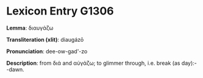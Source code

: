 # Lexicon Entry G1306

**Lemma**: διαυγάζω

**Transliteration (xlit)**: diaugázō

**Pronunciation**: dee-ow-gad'-zo

**Description**:
from διά and αὐγάζω; to glimmer through, i.e. break (as day):--dawn.
